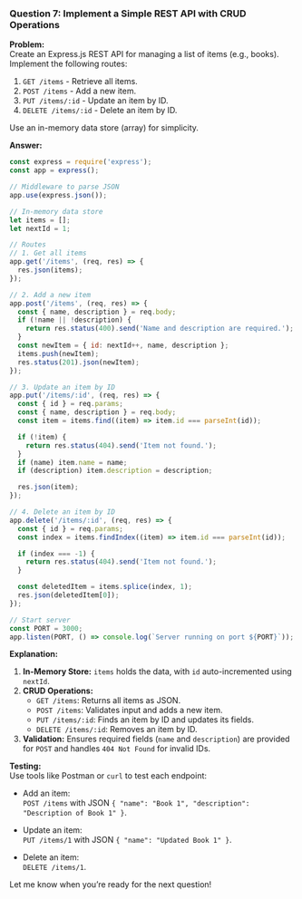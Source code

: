 

### **Question 7: Implement a Simple REST API with CRUD Operations**

**Problem:**  
Create an Express.js REST API for managing a list of items (e.g., books). Implement the following routes:

1. `GET /items` - Retrieve all items.
2. `POST /items` - Add a new item.
3. `PUT /items/:id` - Update an item by ID.
4. `DELETE /items/:id` - Delete an item by ID.

Use an in-memory data store (array) for simplicity.

**Answer:**

```javascript
const express = require('express');
const app = express();

// Middleware to parse JSON
app.use(express.json());

// In-memory data store
let items = [];
let nextId = 1;

// Routes
// 1. Get all items
app.get('/items', (req, res) => {
  res.json(items);
});

// 2. Add a new item
app.post('/items', (req, res) => {
  const { name, description } = req.body;
  if (!name || !description) {
    return res.status(400).send('Name and description are required.');
  }
  const newItem = { id: nextId++, name, description };
  items.push(newItem);
  res.status(201).json(newItem);
});

// 3. Update an item by ID
app.put('/items/:id', (req, res) => {
  const { id } = req.params;
  const { name, description } = req.body;
  const item = items.find((item) => item.id === parseInt(id));

  if (!item) {
    return res.status(404).send('Item not found.');
  }
  if (name) item.name = name;
  if (description) item.description = description;

  res.json(item);
});

// 4. Delete an item by ID
app.delete('/items/:id', (req, res) => {
  const { id } = req.params;
  const index = items.findIndex((item) => item.id === parseInt(id));

  if (index === -1) {
    return res.status(404).send('Item not found.');
  }

  const deletedItem = items.splice(index, 1);
  res.json(deletedItem[0]);
});

// Start server
const PORT = 3000;
app.listen(PORT, () => console.log(`Server running on port ${PORT}`));
```

**Explanation:**

1. **In-Memory Store:** `items` holds the data, with `id` auto-incremented using `nextId`.
2. **CRUD Operations:**
    - `GET /items`: Returns all items as JSON.
    - `POST /items`: Validates input and adds a new item.
    - `PUT /items/:id`: Finds an item by ID and updates its fields.
    - `DELETE /items/:id`: Removes an item by ID.
3. **Validation:** Ensures required fields (`name` and `description`) are provided for `POST` and handles `404 Not Found` for invalid IDs.

**Testing:**  
Use tools like Postman or `curl` to test each endpoint:

- Add an item:  
    `POST /items` with JSON `{ "name": "Book 1", "description": "Description of Book 1" }`.
    
- Update an item:  
    `PUT /items/1` with JSON `{ "name": "Updated Book 1" }`.
    
- Delete an item:  
    `DELETE /items/1`.
    

Let me know when you’re ready for the next question!

